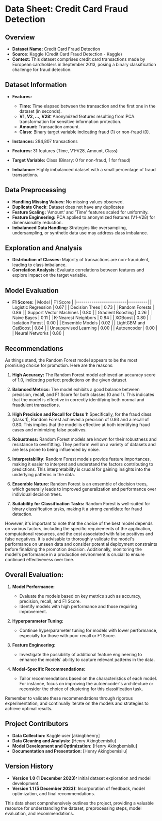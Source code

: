 # Data Sheet: Credit Card Fraud Detection

## Overview

- **Dataset Name:** Credit Card Fraud Detection
- **Source:** Kaggle (Credit Card Fraud Detection - Kaggle)
- **Context:** This dataset comprises credit card transactions made by European cardholders in September 2013, posing a binary classification challenge for fraud detection.

## Dataset Information

- **Features:**
  - **Time:** Time elapsed between the transaction and the first one in the dataset (in seconds).
  - **V1, V2, ..., V28:** Anonymized features resulting from PCA transformation for sensitive information protection.
  - **Amount:** Transaction amount.
  - **Class:** Binary target variable indicating fraud (1) or non-fraud (0).

- **Instances:** 284,807 transactions
- **Features:** 31 features (Time, V1-V28, Amount, Class)
- **Target Variable:** Class (Binary: 0 for non-fraud, 1 for fraud)
- **Imbalance:** Highly imbalanced dataset with a small percentage of fraud transactions.

## Data Preprocessing

- **Handling Missing Values:** No missing values observed.
- **Duplicate Check**: Dataset does not have any duplicates
- **Feature Scaling:** 'Amount' and 'Time' features scaled for uniformity.
- **Feature Engineering:** PCA applied to anonymized features (V1-V28) for dimensionality reduction.
- **Imbalanced Data Handling:** Strategies like oversampling, undersampling, or synthetic data use may address class imbalance.

## Exploration and Analysis

- **Distribution of Classes:** Majority of transactions are non-fraudulent, leading to class imbalance.
- **Correlation Analysis:** Evaluate correlations between features and explore impact on the target variable.

## Model Evaluation

- **F1 Scores:**
	| Model                    | F1 Score |
	|--------------------------|----------|
	| Logistic Regression      | 0.67     |
	| Decision Trees           | 0.73     |
	| Random Forests           | 0.86     |
	| Support Vector Machines  | 0.80     |
	| Gradient Boosting        | 0.26     |
	| Naive Bayes              | 0.11     |
	| K-Nearest Neighbors      | 0.84     |
	| XGBoost                  | 0.80     |
	| Isolation Forest         | 0.00     |
	| Ensemble Models          | 0.02     |
	| LightGBM and CatBoost    | 0.84     |
	| Unsupervised Learning    | 0.00     |
	| Autoencoder              | 0.00     |
	| Neural Networks          | 0.80     |

## Recommendations

As things stand, the Random Forest model appears to be the most promising choice for promotion. Here are the reasons:

1. **High Accuracy:** The Random Forest model achieved an accuracy score of 1.0, indicating perfect predictions on the given dataset.

2. **Balanced Metrics:** The model exhibits a good balance between precision, recall, and F1 Score for both classes (0 and 1). This indicates that the model is effective in correctly identifying both normal and fraudulent transactions.

3. **High Precision and Recall for Class 1:** Specifically, for the fraud class (class 1), Random Forest achieved a precision of 0.93 and a recall of 0.80. This implies that the model is effective at both identifying fraud cases and minimizing false positives.

4. **Robustness:** Random Forest models are known for their robustness and resistance to overfitting. They perform well on a variety of datasets and are less prone to being influenced by noise.

5. **Interpretability:** Random Forest models provide feature importances, making it easier to interpret and understand the factors contributing to predictions. This interpretability is crucial for gaining insights into the underlying patterns in the data.

6. **Ensemble Nature:** Random Forest is an ensemble of decision trees, which generally leads to improved generalization and performance over individual decision trees.

7. **Suitability for Classification Tasks:** Random Forest is well-suited for binary classification tasks, making it a strong candidate for fraud detection.

However, it's important to note that the choice of the best model depends on various factors, including the specific requirements of the application, computational resources, and the cost associated with false positives and false negatives. It is advisable to thoroughly validate the model's performance on unseen data and consider potential deployment constraints before finalizing the promotion decision. Additionally, monitoring the model's performance in a production environment is crucial to ensure continued effectiveness over time.

## Overall Evaluation:
1. **Model Performance:**
   - Evaluate the models based on key metrics such as accuracy, precision, recall, and F1 Score.
   - Identify models with high performance and those requiring improvement.

2. **Hyperparameter Tuning:**
   - Continue hyperparameter tuning for models with lower performance, especially for those with poor recall or F1 Score.

3. **Feature Engineering:**
   - Investigate the possibility of additional feature engineering to enhance the models' ability to capture relevant patterns in the data.

4. **Model-Specific Recommendations:**
   - Tailor recommendations based on the characteristics of each model. For instance, focus on improving the autoencoder's architecture or reconsider the choice of clustering for this classification task.


Remember to validate these recommendations through rigorous experimentation, and continually iterate on the models and strategies to achieve optimal results.

## Project Contributors

- **Data Collection:** Kaggle user [akingbhenry]
- **Data Cleaning and Analysis:** [Henry Akingbemisilu]
- **Model Development and Optimization:** [Henry Akingbemisilu]
- **Documentation and Presentation:** [Henry Akingbemisilu]

## Version History

- **Version 1.0 (1 December 2023):** Initial dataset exploration and model development.
- **Version 1.1 (5 December 2023):** Incorporation of feedback, model optimization, and final recommendations.

This data sheet comprehensively outlines the project, providing a valuable resource for understanding the dataset, preprocessing steps, model evaluation, and recommendations.
